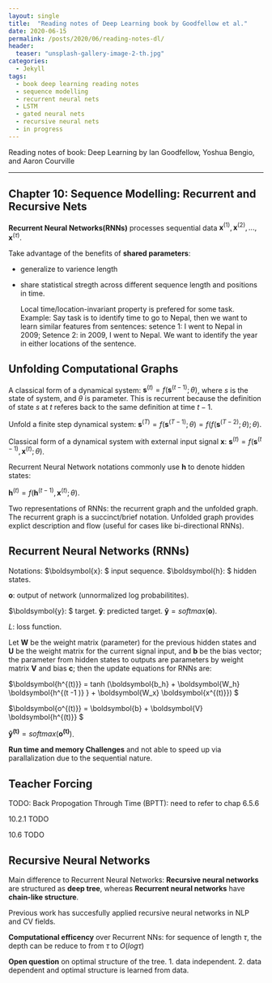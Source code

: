 ```yaml
---
layout: single
title:  "Reading notes of Deep Learning book by Goodfellow et al."
date: 2020-06-15
permalink: /posts/2020/06/reading-notes-dl/
header:
  teaser: "unsplash-gallery-image-2-th.jpg"
categories: 
  - Jekyll
tags:
  - book deep learning reading notes
  - sequence modelling
  - recurrent neural nets
  - LSTM 
  - gated neural nets
  - recursive neural nets
  - in progress
---
```


Reading notes of book: Deep Learning by Ian Goodfellow, Yoshua Bengio, and Aaron Courville

---

Chapter 10: Sequence Modelling: Recurrent and Recursive Nets
---

**Recurrent Neural Networks(RNNs)** processes sequential data $\boldsymbol{x}^{(1)}, \boldsymbol{x}^{(2)}, ..., \boldsymbol{x}^{(\tau)}$.


Take advantage of the benefits of **shared parameters**: 
- generalize to varience length
- share statistical stregth across different sequence length and positions in time.
  
  Local time/location-invariant property is prefered for some task. Example: Say task is to identify time to go to Nepal, then we want to learn similar features from sentences: setence 1: I went to Nepal in 2009; Setence 2: in 2009, I went to Nepal. We want to identify the year in either locations of the sentence.


Unfolding Computational Graphs
---

A classical form of a dynamical system: 
$\boldsymbol{s}^{(t)} = f ( \boldsymbol{s}^{(t-1)}; \theta)$, where $s$ is the state of system, and $\theta$ is parameter. This is recurrent because the definition of state $s$ at $t$ referes back to the same definition at time $t - 1$.

Unfold a finite step dynamical system:
$\boldsymbol{s}^{(T)} = f( \boldsymbol{s}^{(T-1)}; \theta ) = f (f (\boldsymbol{s}^{(T-2)} ; \theta) ; \theta)$.

Classical form of a dynamical system with external input signal $\boldsymbol{x}$: $\boldsymbol{s}^{(t)} = f ( \boldsymbol{s}^{(t-1)}, \boldsymbol{x}^{(t)}; \theta)$.

Recurrent Neural Network notations commonly use $\boldsymbol{h}$ to denote hidden states: 

$\boldsymbol{h}^{(t)} = f ( \boldsymbol{h}^{(t-1)}, \boldsymbol{x}^{(t)}; \theta)$.

Two representations of RNNs: the recurrent graph and the unfolded graph. The recurrent graph is a succinct/brief notation. Unfolded graph provides explict description and flow (useful for cases like bi-directional RNNs).

Recurrent Neural Networks (RNNs)
----
Notations:
$\boldsymbol{x}: $ input sequence.
$\boldsymbol{h}: $ hidden states.

$\boldsymbol{o}:$  output of network (unnormalized log probabilitites).

$\boldsymbol{y}: $ target.  $\boldsymbol{\hat{y}}$: predicted target. $\boldsymbol{\hat{y}} = softmax(\boldsymbol{o})$.

$L$: loss function.

Let $\boldsymbol{W}$ be the weight matrix (parameter) for the previous hidden states and $\boldsymbol{U}$ be the weight matrix for the current signal input, and $\boldsymbol{b}$ be the bias vector;
the parameter from hidden states to outputs are parameters by weight matrix $\boldsymbol{V}$  and bias $\boldsymbol{c}$;  then the update equations for RNNs are:

$\boldsymbol{h^{(t)}} = tanh (\boldsymbol{b_h} + \boldsymbol{W_h} \boldsymbol{h^{(t -1 )} } + \boldsymbol{W_x} \boldsymbol{x^{(t)}}) $

$\boldsymbol{o^{(t)}} = \boldsymbol{b} + \boldsymbol{V} \boldsymbol{h^{(t)}} $

$\boldsymbol{\hat{y}^{(t)}} = softmax(\boldsymbol{o^{(t)}})$.


**Run time and memory Challenges** and not able to speed up via parallalization due to the sequential nature.


Teacher Forcing
---


TODO: Back Propogation Through Time (BPTT): need to refer to chap 6.5.6





10.2.1 TODO


10.6 TODO

Recursive Neural Networks
---
Main difference to Recurrent Neural Networks: **Recursive neural networks** are structured as **deep tree**, whereas **Recurrent neural networks** have  **chain-like structure**.

Previous work has succesfully applied recursive neural networks in NLP and CV fields. 

**Computational efficency** over Recurrent NNs: for sequence of length $\tau$, the depth can be reduce to from $\tau$ to $O(log\tau)$

**Open question** on optimal structure of the tree. 1. data independent. 2. data dependent and optimal structure is learned from data.





